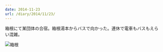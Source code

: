 ```yaml
---
date: 2014-11-23
url: /diary/2014/11/23/
---
```


箱根にて某団体の合宿。箱根湯本からバスで向かった。連休で電車もバスもえらい混雑。

![箱根](http://instagram.com/p/vu5mv1SLsS/media?size=l "箱根")
